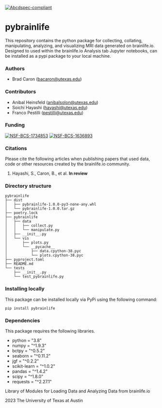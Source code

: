 [![Abcdspec-compliant](https://img.shields.io/badge/ABCD_Spec-v1.1-green.svg)](https://github.com/soichih/abcd-spec)

# pybrainlife
This repository contains the python package for collecting, collating, manipulating, analyzing, and visualizing MRI data generated on brainlife.io. Designed to used within the brainlife.io Analysis tab Jupyter notebooks, can be installed as a pypi package to your local machine.

### Authors
- Brad Caron (bacaron@utexas.edu)

### Contributors
- Anibal Heinsfeld (anibalsolon@utexas.edu)
- Soichi Hayashi (hayashi@utexas.edu)
- Franco Pestilli (pestilli@utexas.edu)

### Funding
[![NSF-BCS-1734853](https://img.shields.io/badge/NSF_BCS-1734853-blue.svg)](https://nsf.gov/awardsearch/showAward?AWD_ID=1734853)
[![NSF-BCS-1636893](https://img.shields.io/badge/NSF_BCS-1636893-blue.svg)](https://nsf.gov/awardsearch/showAward?AWD_ID=1636893)

### Citations

Please cite the following articles when publishing papers that used data, code or other resources created by the brainlife.io community.

1. Hayashi, S., Caron, B., et al. **In review**

### Directory structure
```
pybrainlife
├── dist
│   ├── pybrainlife-1.0.0-py3-none-any.whl
│   └── pybrainlife-1.0.0.tar.gz
├── poetry.lock
├── pybrainlife
│   ├── data
│   │   ├── collect.py
│   │   └── manipulate.py
│   ├── __init__.py
│   └── vis
│       ├── plots.py
│       └── __pycache__
│           ├── data.cpython-38.pyc
│           └── plots.cpython-38.pyc
├── pyproject.toml
├── README.md
└── tests
    ├── __init__.py
    └── test_pybrainlife.py
```

### Installing locally
This package can be installed locally via PyPi using the following command:

```
pip install pybrainlife
```

### Dependencies

This package requires the following libraries.
  - python = "3.8"
  - numpy = "^1.9.3"
  - bctpy = "^0.5.2"
  - seaborn = "^0.11.2"
  - jgf = "^0.2.2"
  - scikit-learn = "^1.0.2"
  - pandas = "^1.4.2"
  - scipy = "^1.8.0"
  - requests = "^2.27.1"

Library of Modules for Loading Data and Analyzing Data from brainlife.io

2023 The University of Texas at Austin
